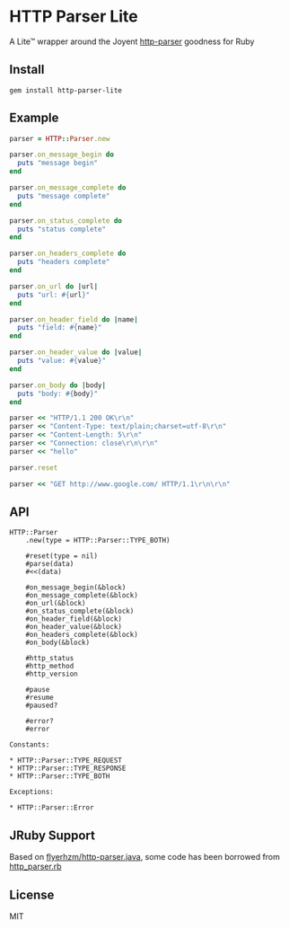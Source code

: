 # HTTP Parser Lite

A Lite&trade; wrapper around the Joyent [http-parser](https://github.com/joyent/http-parser) goodness for Ruby

## Install

```
gem install http-parser-lite
```

## Example

```ruby
parser = HTTP::Parser.new

parser.on_message_begin do
  puts "message begin"
end

parser.on_message_complete do
  puts "message complete"
end

parser.on_status_complete do
  puts "status complete"
end

parser.on_headers_complete do
  puts "headers complete"
end

parser.on_url do |url|
  puts "url: #{url}"
end

parser.on_header_field do |name|
  puts "field: #{name}"
end

parser.on_header_value do |value|
  puts "value: #{value}"
end

parser.on_body do |body|
  puts "body: #{body}"
end

parser << "HTTP/1.1 200 OK\r\n"
parser << "Content-Type: text/plain;charset=utf-8\r\n"
parser << "Content-Length: 5\r\n"
parser << "Connection: close\r\n\r\n"
parser << "hello"

parser.reset

parser << "GET http://www.google.com/ HTTP/1.1\r\n\r\n"
```

## API

```
HTTP::Parser
    .new(type = HTTP::Parser::TYPE_BOTH)

    #reset(type = nil)
    #parse(data)
    #<<(data)

    #on_message_begin(&block)
    #on_message_complete(&block)
    #on_url(&block)
    #on_status_complete(&block)
    #on_header_field(&block)
    #on_header_value(&block)
    #on_headers_complete(&block)
    #on_body(&block)

    #http_status
    #http_method
    #http_version

    #pause
    #resume
    #paused?

    #error?
    #error

Constants:

* HTTP::Parser::TYPE_REQUEST
* HTTP::Parser::TYPE_RESPONSE
* HTTP::Parser::TYPE_BOTH

Exceptions:

* HTTP::Parser::Error
```

## JRuby Support

Based on [flyerhzm/http-parser.java](https://github.com/flyerhzm/http-parser.java), some code has been borrowed from
[http_parser.rb](https://github.com/tmm1/http_parser.rb)

## License

MIT
